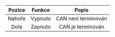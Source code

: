 | **Pozice** | **Funkce** | **Popis** |
| :---: | :---: | :---: |
| Nahoře | Vypnuto | CAN není terminován |
| Dole | Zapnuto | CAN je terminován |
